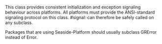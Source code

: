This class provides consistent initialization and exception signaling behaviour across platforms. All platforms must provide the ANSI-standard signaling protocol on this class. #signal: can therefore be safely called on any subclass.

Packages that are using Seaside-Platform should usually subclass GRError instead of Error.